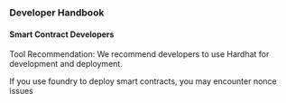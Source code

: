 ### Developer Handbook

#### Smart Contract Developers

Tool Recommendation: We recommend developers to use Hardhat for development and deployment. 

If you use foundry to deploy smart contracts, you may encounter nonce issues